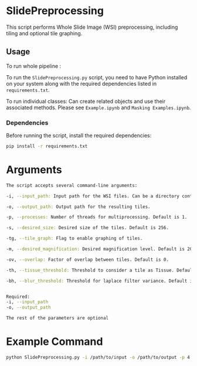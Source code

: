 
# SlidePreprocessing

This script performs Whole Slide Image (WSI) preprocessing, including tiling and optional tile graphing.

## Usage

To run whole pipeline :

To run the `SlidePreprocessing.py` script, you need to have Python installed on your system along with the required dependencies listed in `requirements.txt`.

To run individual classes: 
Can create related objects and use their associated methods. Please see `Example.ipynb` and  `Masking Examples.ipynb`.


### Dependencies

Before running the script, install the required dependencies:

```sh
pip install -r requirements.txt 
```
Arguments
===
```sh
The script accepts several command-line arguments:

-i, --input_path: Input path for the WSI files. Can be a directory containing svs files or a singular svs file.

-o, --output_path: Output path for the resulting tiles.

-p, --processes: Number of threads for multiprocessing. Default is 1.

-s, --desired_size: Desired size of the tiles. Default is 256.

-tg, --tile_graph: Flag to enable graphing of tiles.

-m, --desired_magnification: Desired magnification level. Default is 20.

-ov, --overlap: Factor of overlap between tiles. Default is 0.

-th, --tissue_threshold: Threshold to consider a tile as Tissue. Default is 0.7.

-bh, --blur_threshold: Threshold for laplace filter variance. Default is 0.015.


Required:
-i, --input_path
-o, --output_path

The rest of the parameters are optional

```
Example Command
===
```sh
python SlidePreprocessing.py -i /path/to/input -o /path/to/output -p 4 -s 512 -tg -m 40 -ov 10
```



